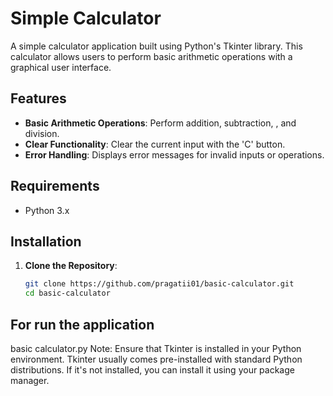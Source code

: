 # Simple Calculator

A simple calculator application built using Python's Tkinter library. This calculator allows users to perform basic arithmetic operations with a graphical user interface.

## Features

- **Basic Arithmetic Operations**: Perform addition, subtraction, , and division.
- **Clear Functionality**: Clear the current input with the 'C' button.
- **Error Handling**: Displays error messages for invalid inputs or operations.

## Requirements

- Python 3.x

## Installation

1. **Clone the Repository**:

   ```bash
   git clone https://github.com/pragatii01/basic-calculator.git
   cd basic-calculator

## For run the application

basic calculator.py
Note: Ensure that Tkinter is installed in your Python environment. Tkinter usually comes pre-installed with standard Python distributions. 
If it's not installed, you can install it using your package manager.
